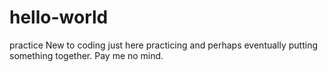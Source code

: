 # hello-world
practice
New to coding just here practicing and perhaps eventually putting something together. Pay me no mind. 
